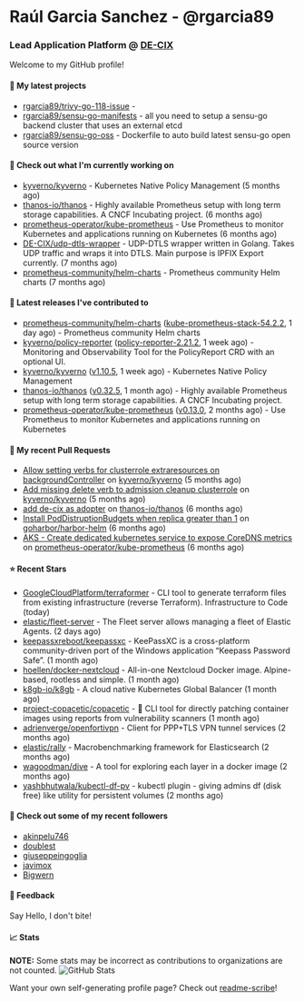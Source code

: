 # Raúl Garcia Sanchez - @rgarcia89
### Lead Application Platform @ [DE-CIX](https://de-cix.net/)

Welcome to my GitHub profile!

#### 🌱 My latest projects

- [rgarcia89/trivy-go-118-issue](https://github.com/rgarcia89/trivy-go-118-issue) - 
- [rgarcia89/sensu-go-manifests](https://github.com/rgarcia89/sensu-go-manifests) - all you need to setup a sensu-go backend cluster that uses an external etcd
- [rgarcia89/sensu-go-oss](https://github.com/rgarcia89/sensu-go-oss) - Dockerfile to auto build latest sensu-go open source version

#### 👷 Check out what I'm currently working on

- [kyverno/kyverno](https://github.com/kyverno/kyverno) - Kubernetes Native Policy Management (5 months ago)
- [thanos-io/thanos](https://github.com/thanos-io/thanos) - Highly available Prometheus setup with long term storage capabilities. A CNCF Incubating project. (6 months ago)
- [prometheus-operator/kube-prometheus](https://github.com/prometheus-operator/kube-prometheus) - Use Prometheus to monitor Kubernetes and applications running on Kubernetes (6 months ago)
- [DE-CIX/udp-dtls-wrapper](https://github.com/DE-CIX/udp-dtls-wrapper) - UDP-DTLS wrapper written in Golang. Takes UDP traffic and wraps it into DTLS. Main purpose is IPFIX Export currently. (7 months ago)
- [prometheus-community/helm-charts](https://github.com/prometheus-community/helm-charts) - Prometheus community Helm charts (7 months ago)

#### 🔭 Latest releases I've contributed to

- [prometheus-community/helm-charts](https://github.com/prometheus-community/helm-charts) ([kube-prometheus-stack-54.2.2](https://github.com/prometheus-community/helm-charts/releases/tag/kube-prometheus-stack-54.2.2), 1 day ago) - Prometheus community Helm charts
- [kyverno/policy-reporter](https://github.com/kyverno/policy-reporter) ([policy-reporter-2.21.2](https://github.com/kyverno/policy-reporter/releases/tag/policy-reporter-2.21.2), 1 week ago) - Monitoring and Observability Tool for the PolicyReport CRD with an optional UI.
- [kyverno/kyverno](https://github.com/kyverno/kyverno) ([v1.10.5](https://github.com/kyverno/kyverno/releases/tag/v1.10.5), 1 week ago) - Kubernetes Native Policy Management
- [thanos-io/thanos](https://github.com/thanos-io/thanos) ([v0.32.5](https://github.com/thanos-io/thanos/releases/tag/v0.32.5), 1 month ago) - Highly available Prometheus setup with long term storage capabilities. A CNCF Incubating project.
- [prometheus-operator/kube-prometheus](https://github.com/prometheus-operator/kube-prometheus) ([v0.13.0](https://github.com/prometheus-operator/kube-prometheus/releases/tag/v0.13.0), 2 months ago) - Use Prometheus to monitor Kubernetes and applications running on Kubernetes

#### 🔨 My recent Pull Requests

- [Allow setting verbs for clusterrole extraresources on backgroundController](https://github.com/kyverno/kyverno/pull/7380) on [kyverno/kyverno](https://github.com/kyverno/kyverno) (5 months ago)
- [Add missing delete verb to admission cleanup clusterrole](https://github.com/kyverno/kyverno/pull/7375) on [kyverno/kyverno](https://github.com/kyverno/kyverno) (5 months ago)
- [add de-cix as adopter](https://github.com/thanos-io/thanos/pull/6386) on [thanos-io/thanos](https://github.com/thanos-io/thanos) (6 months ago)
- [Install PodDistruptionBudgets when replica greater than 1](https://github.com/goharbor/harbor-helm/pull/1509) on [goharbor/harbor-helm](https://github.com/goharbor/harbor-helm) (6 months ago)
- [AKS - Create dedicated kubernetes service to expose CoreDNS metrics](https://github.com/prometheus-operator/kube-prometheus/pull/2107) on [prometheus-operator/kube-prometheus](https://github.com/prometheus-operator/kube-prometheus) (6 months ago)

#### ⭐ Recent Stars

- [GoogleCloudPlatform/terraformer](https://github.com/GoogleCloudPlatform/terraformer) - CLI tool to generate terraform files from existing infrastructure (reverse Terraform). Infrastructure to Code (today)
- [elastic/fleet-server](https://github.com/elastic/fleet-server) - The Fleet server allows managing a fleet of Elastic Agents. (2 days ago)
- [keepassxreboot/keepassxc](https://github.com/keepassxreboot/keepassxc) - KeePassXC is a cross-platform community-driven port of the Windows application “Keepass Password Safe”. (1 month ago)
- [hoellen/docker-nextcloud](https://github.com/hoellen/docker-nextcloud) - All-in-one Nextcloud Docker image. Alpine-based, rootless and simple. (1 month ago)
- [k8gb-io/k8gb](https://github.com/k8gb-io/k8gb) - A cloud native Kubernetes Global Balancer (1 month ago)
- [project-copacetic/copacetic](https://github.com/project-copacetic/copacetic) - 🧵 CLI tool for directly patching container images using reports from vulnerability scanners (1 month ago)
- [adrienverge/openfortivpn](https://github.com/adrienverge/openfortivpn) - Client for PPP&#43;TLS VPN tunnel services (2 months ago)
- [elastic/rally](https://github.com/elastic/rally) - Macrobenchmarking framework for Elasticsearch (2 months ago)
- [wagoodman/dive](https://github.com/wagoodman/dive) - A tool for exploring each layer in a docker image (2 months ago)
- [yashbhutwala/kubectl-df-pv](https://github.com/yashbhutwala/kubectl-df-pv) - kubectl plugin - giving admins df (disk free) like utility for persistent volumes (2 months ago)

#### 👯 Check out some of my recent followers

- [akinpelu746](https://github.com/akinpelu746)
- [doublest](https://github.com/doublest)
- [giuseppeingoglia](https://github.com/giuseppeingoglia)
- [javimox](https://github.com/javimox)
- [Bigwern](https://github.com/Bigwern)

#### 💬 Feedback

Say Hello, I don't bite!

#### 📈 Stats

**NOTE:** Some stats may be incorrect as contributions to organizations are not counted.
![GitHub Stats](https://github-readme-stats.vercel.app/api?username=rgarcia89&count_private=false&theme=tokyonight&show_icons=true)

Want your own self-generating profile page? Check out [readme-scribe](https://github.com/muesli/readme-scribe)!
